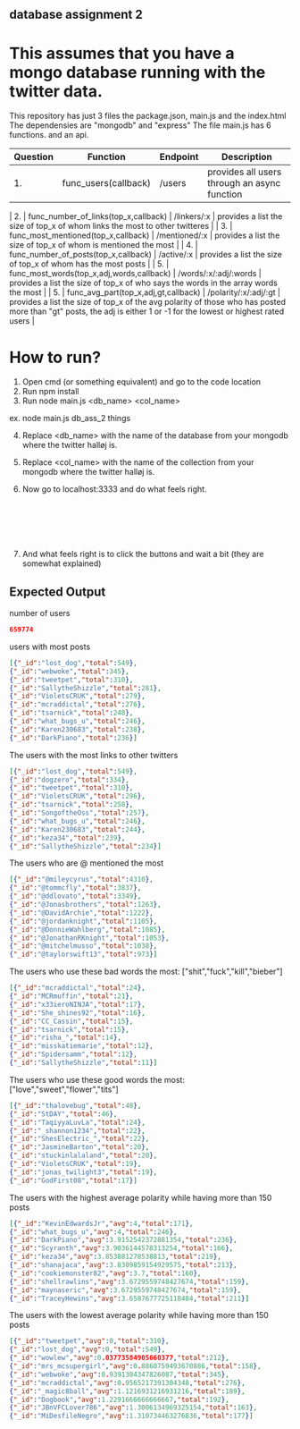 ## database assignment 2
# This assumes that you have a mongo database running with the twitter data.

This repository has just 3 files the package.json, main.js and the index.html
The dependensies are "mongodb" and "express"
The file main.js has 6 functions. and an api.

| Question | Function | Endpoint | Description |
|----------|----------|----------|-------------|
| 1. | func_users(callback) | /users | provides all users through an async function  |

| 2. | func_number_of_links(top_x,callback) | /linkers/:x | provides a list the size of top_x of whom links the most to other twitteres |
| 3. | func_most_mentioned(top_x,callback) | /mentioned/:x | provides a list the size of top_x of whom is mentioned the most |
| 4. | func_number_of_posts(top_x,callback) | /active/:x | provides a list the size of top_x of whom has the most posts |
| 5. | func_most_words(top_x,adj,words,callback) | /words/:x/:adj/:words | provides a list the size of top_x of who says the words in the array words the most |
| 5. | func_avg_part(top_x,adj,gt,callback) | /polarity/:x/:adj/:gt | provides a list the size of top_x of the avg polarity of those who has posted more than "gt" posts, the adj is either 1 or -1 for the lowest or highest rated users |


# How to run?
1. Open cmd (or something equivalent) and go to the code location
2. Run npm install
3. Run node main.js <db_name> <col_name> 

ex. node main.js db_ass_2 things

4. Replace <db_name> with the name of the database from your mongodb where the twitter halløj is.
5. Replace <col_name> with the name of the collection from your mongodb where the twitter halløj is.    
6. Now go to localhost:3333 and do what feels right.
<br><br><br><br><br><br>


7. And what feels right is to click the buttons and wait a bit  (they are somewhat explained)

## Expected Output
number of users
```json
659774
   ```
   users with most posts
   ```json
[{"_id":"lost_dog","total":549},
{"_id":"webwoke","total":345},
{"_id":"tweetpet","total":310},
{"_id":"SallytheShizzle","total":281},
{"_id":"VioletsCRUK","total":279},
{"_id":"mcraddictal","total":276},
{"_id":"tsarnick","total":248},
{"_id":"what_bugs_u","total":246},
{"_id":"Karen230683","total":238},
{"_id":"DarkPiano","total":236}]
   ```
   The users with the most links to other twitters
   ```json
[{"_id":"lost_dog","total":549},
{"_id":"dogzero","total":334},
{"_id":"tweetpet","total":310},
{"_id":"VioletsCRUK","total":296},
{"_id":"tsarnick","total":258},
{"_id":"SongoftheOss","total":257},
{"_id":"what_bugs_u","total":246},
{"_id":"Karen230683","total":244},
{"_id":"keza34","total":239},
{"_id":"SallytheShizzle","total":234}]
   ```
   The users who are @ mentioned the most
   ```json
[{"_id":"@mileycyrus","total":4310},
{"_id":"@tommcfly","total":3837},
{"_id":"@ddlovato","total":3349},
{"_id":"@Jonasbrothers","total":1263},
{"_id":"@DavidArchie","total":1222},
{"_id":"@jordanknight","total":1105},
{"_id":"@DonnieWahlberg","total":1085},
{"_id":"@JonathanRKnight","total":1053},
{"_id":"@mitchelmusso","total":1038},
{"_id":"@taylorswift13","total":973}]
   ```
   The users who use these bad words the most: ["shit","fuck","kill","bieber"]
   ```json
[{"_id":"mcraddictal","total":24},
{"_id":"MCRmuffin","total":21},
{"_id":"x33ieroNINJA","total":17},
{"_id":"She_shines92","total":16},
{"_id":"CC_Cassin","total":15},
{"_id":"tsarnick","total":15},
{"_id":"risha_","total":14},
{"_id":"misskatiemarie","total":12},
{"_id":"Spidersamm","total":12},
{"_id":"SallytheShizzle","total":11}]
   ```
   The users who use these good words the most: ["love","sweet","flower","tits"]
   ```json
[{"_id":"thalovebug","total":48},
{"_id":"StDAY","total":46},
{"_id":"TaqiyyaLuvLa","total":24},
{"_id":"_shannon1234","total":22},
{"_id":"ShesElectric_","total":22},
{"_id":"JasmineBarton","total":20},
{"_id":"stuckinlalaland","total":20},
{"_id":"VioletsCRUK","total":19},
{"_id":"jonas_twilight3","total":19},
{"_id":"GodFirst08","total":17}]
   ```
The users with the highest average polarity while having more than 150 posts
```json
[{"_id":"KevinEdwardsJr","avg":4,"total":171},
{"_id":"what_bugs_u","avg":4,"total":246},
{"_id":"DarkPiano","avg":3.9152542372881354,"total":236},
{"_id":"Scyranth","avg":3.9036144578313254,"total":166},
{"_id":"keza34","avg":3.853881278538813,"total":219},
{"_id":"shanajaca","avg":3.8309859154929575,"total":213},
{"_id":"cookiemonster82","avg":3.7,"total":160},
{"_id":"shellrawlins","avg":3.6729559748427674,"total":159},
{"_id":"maynaseric","avg":3.6729559748427674,"total":159},
{"_id":"TraceyHewins","avg":3.6587677725118484,"total":211}]
   ```
   The users with the lowest average polarity while having more than 150 posts
   ```json
[{"_id":"tweetpet","avg":0,"total":310},
{"_id":"lost_dog","avg":0,"total":549},
{"_id":"wowlew","avg":0.03773584905660377,"total":212},
{"_id":"mrs_mcsupergirl","avg":0.8860759493670886,"total":158},
{"_id":"webwoke","avg":0.9391304347826087,"total":345},
{"_id":"mcraddictal","avg":0.9565217391304348,"total":276},
{"_id":"_magic8ball","avg":1.1216931216931216,"total":189},
{"_id":"Dogbook","avg":1.2291666666666667,"total":192},
{"_id":"JBnVFCLover786","avg":1.3006134969325154,"total":163},
{"_id":"MiDesfileNegro","avg":1.310734463276836,"total":177}]
   ```
   
   
